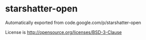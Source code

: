 # starshatter-open
Automatically exported from code.google.com/p/starshatter-open

License is http://opensource.org/licenses/BSD-3-Clause
